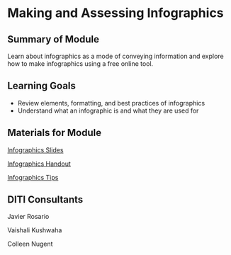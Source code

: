 <h1>Making and Assessing Infographics</h1>

<h2>Summary of Module</h2>

Learn about infographics as a mode of conveying information and explore how to make infographics using a free online tool.

<h2>Learning Goals</h2>

* Review elements, formatting, and best practices of infographics
* Understand what an infographic is and what they are used for

<h2>Materials for Module</h2>

[Infographics Slides](https://github.com/NULabNortheastern/digitalassignmentshowcase/blob/master/data-visualization/su22-fuchs-engw3315-infographics/Infographics-Slides.pdf)

[Infographics Handout](https://github.com/NULabNortheastern/digitalassignmentshowcase/blob/master/data-visualization/su22-fuchs-engw3315-infographics/Infographics-Handout.pdf)

[Infographics Tips](https://github.com/NULabNortheastern/digitalassignmentshowcase/blob/master/data-visualization/su22-fuchs-engw3315-infographics/Infographic-Tips.pdf)

<h2>DITI Consultants</h2>

Javier Rosario

Vaishali Kushwaha

Colleen Nugent